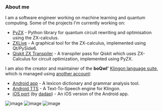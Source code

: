 ### About me

I am a software engineer working on machine learning and quantum computing. Some of the projects I'm currently working on:

- [PyZX](https://github.com/Quantomatic/pyzx) - Python library for quantum circuit rewriting and optimisation using the ZX-calculus.
- [ZXLive](https://github.com/Quantomatic/zxlive) - A graphical tool for the ZX-calculus, implemented using Qt/PySide6.
- [Qiskit ZX Transpiler](https://github.com/dlyongemallo/qiskit-zx-transpiler) - A transpiler pass for Qiskit which uses ZX-Calculus for circuit optimization, implemented using PyZX.

I am also the creator and maintainer of the **boQwI'** [Klingon language suite](https://github.com/De7vID/klingon-assistant), which is managed using [another account](https://github.com/De7vID):

- [Android app](https://github.com/De7vID/klingon-assistant-android) - A lexicon dictionary and grammar analysis tool.
- [Android TTS](https://github.com/De7vID/klingon-assistant-tts-android) - A Text-To-Speech engine for Klingon.
- [iOS port](https://github.com/dadap/flingon-assister) (by [dadap](https://github.com/dadap)) - An iOS version of the Android app.

![image](https://github-profile-summary-cards.vercel.app/api/cards/profile-details?username=dlyongemallo&theme=zenburn)
![image](https://github-profile-summary-cards.vercel.app/api/cards/repos-per-language?username=dlyongemallo&theme=zenburn)
![image](https://github-profile-summary-cards.vercel.app/api/cards/most-commit-language?username=dlyongemallo&theme=zenburn)

<!--
![image](https://github-profile-summary-cards.vercel.app/api/cards/stats?username=dlyongemallo&theme=zenburn)
![image](https://github-profile-summary-cards.vercel.app/api/cards/productive-time?username=dlyongemallo&theme=zenburn)
![image](https://github-readme-stats.vercel.app/api/top-langs?username=dlyongemallo&layout=compact&theme=cobalt)
-->

<!--
**dlyongemallo/dlyongemallo** is a ✨ _special_ ✨ repository because its `README.md` (this file) appears on your GitHub profile.

Here are some ideas to get you started:

- 🔭 I’m currently working on ...
- 🌱 I’m currently learning ...
- 👯 I’m looking to collaborate on ...
- 🤔 I’m looking for help with ...
- 💬 Ask me about ...
- 📫 How to reach me: ...
- 😄 Pronouns: ...
- ⚡ Fun fact: ...
-->
